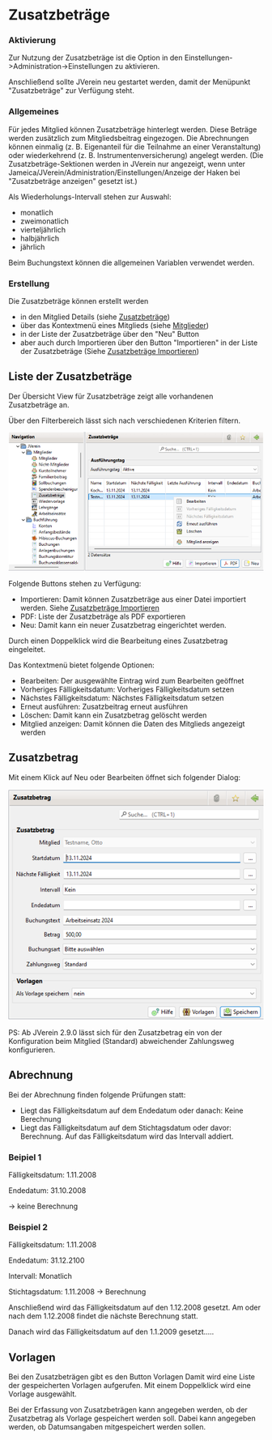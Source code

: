 # Zusatzbeträge

### Aktivierung

Zur Nutzung der Zusatzbeträge ist die Option in den Einstellungen->Administration->Einstellungen zu aktivieren.

Anschließend sollte JVerein neu gestartet werden, damit der Menüpunkt "Zusatzbeträge" zur Verfügung steht.

### Allgemeines

Für jedes Mitglied können Zusatzbeträge hinterlegt werden. Diese Beträge werden zusätzlich zum Mitgliedsbeitrag eingezogen. Die Abrechnungen können einmalig \(z. B. Eigenanteil für die Teilnahme an einer Veranstaltung\) oder wiederkehrend \(z. B. Instrumentenversicherung\) angelegt werden. \(Die Zusatzbeträge-Sektionen werden in JVerein nur angezeigt, wenn unter Jameica/JVerein/Administration/Einstellungen/Anzeige der Haken bei "Zusatzbeträge anzeigen" gesetzt ist.\)

Als Wiederholungs-Intervall stehen zur Auswahl:

* monatlich
* zweimonatlich
* vierteljährlich
* halbjährlich
* jährlich

Beim Buchungstext können die allgemeinen Variablen verwendet werden.

### Erstellung 

Die Zusatzbeträge können erstellt werden
* in den Mitglied Details (siehe [Zusatzbeträge](content/zusatzbeitraege.md)) 
* über das Kontextmenü eines Mitglieds (siehe [Mitglieder](content/mitglieder.md)) 
* in der Liste der Zusatzbeträge über den "Neu" Button
* aber auch durch Importieren über den Button "Importieren" in der Liste der Zusatzbeträge (Siehe [Zusatzbeträge Importieren](zusatzbetrage-importieren.md))

## Liste der Zusatzbeträge

Der Übersicht View für Zusatzbeträge zeigt alle vorhandenen Zusatzbeträge an.

Über den Filterbereich lässt sich nach verschiedenen Kriterien filtern.

![](img/ZusatzBetraegeListeView.png)

Folgende Buttons stehen zu Verfügung:
* Importieren: Damit können Zusatzbeträge aus einer Datei importiert werden. Siehe [Zusatzbeträge Importieren](zusatzbetrage-importieren.md)
* PDF: Liste der Zusatzbeträge als PDF exportieren
* Neu: Damit kann ein neuer Zusatzbetrag eingerichtet werden.

Durch einen Doppelklick wird die Bearbeitung eines Zusatzbetrag eingeleitet.

Das Kontextmenü bietet folgende Optionen:
* Bearbeiten: Der ausgewählte Eintrag wird zum Bearbeiten geöffnet
* Vorheriges Fälligkeitsdatum:  Vorheriges Fälligkeitsdatum setzen
* Nächstes Fälligkeitsdatum:  Nächstes Fälligkeitsdatum setzen
* Erneut ausführen:  Zusatzbeitrag erneut ausführen
* Löschen: Damit kann ein Zusatzbetrag gelöscht werden
* Mitglied anzeigen: Damit können die Daten des Mitglieds angezeigt werden

## Zusatzbetrag

Mit einem Klick auf Neu oder Bearbeiten öffnet sich folgender Dialog:

![](img/ZusatzBetragView.png)

PS: Ab JVerein 2.9.0 lässt sich für den Zusatzbetrag ein von der Konfiguration beim Mitglied (Standard) abweichender Zahlungsweg konfigurieren.

## Abrechnung

Bei der Abrechnung finden folgende Prüfungen statt:

* Liegt das Fälligkeitsdatum auf dem Endedatum oder danach: Keine Berechnung
* Liegt das Fälligkeitsdatum auf dem Stichtagsdatum oder davor: Berechnung. Auf das Fälligkeitsdatum wird das Intervall addiert.

### Beipiel 1

Fälligkeitsdatum: 1.11.2008

Endedatum: 31.10.2008

-&gt; keine Berechnung

### Beispiel 2

Fälligkeitsdatum: 1.11.2008

Endedatum: 31.12.2100

Intervall: Monatlich

Stichtagsdatum: 1.11.2008 -&gt; Berechnung

Anschließend wird das Fälligkeitsdatum auf den 1.12.2008 gesetzt. Am oder nach dem 1.12.2008 findet die nächste Berechnung statt.

Danach wird das Fälligkeitsdatum auf den 1.1.2009 gesetzt.....

## Vorlagen

Bei den Zusatzbeträgen gibt es den Button Vorlagen Damit wird eine Liste der gespeicherten Vorlagen aufgerufen. Mit einem Doppelklick wird eine Vorlage ausgewählt.

Bei der Erfassung von Zusatzbeträgen kann angegeben werden, ob der Zusatzbetrag als Vorlage gespeichert werden soll. Dabei kann angegeben werden, ob Datumsangaben mitgespeichert werden sollen.


